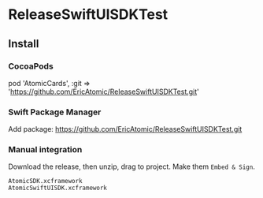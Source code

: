 # ReleaseSwiftUISDKTest
## Install
### CocoaPods
pod 'AtomicCards', :git => 'https://github.com/EricAtomic/ReleaseSwiftUISDKTest.git'

### Swift Package Manager
Add package: 
https://github.com/EricAtomic/ReleaseSwiftUISDKTest.git

### Manual integration
Download the release, then unzip, drag to project. Make them `Embed & Sign`.
```
AtomicSDK.xcframework
AtomicSwiftUISDK.xcframework
```

